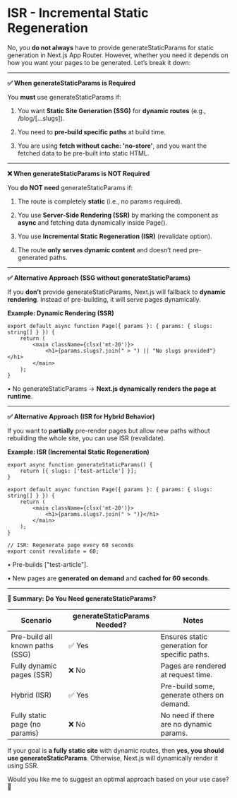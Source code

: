 # ISR - Incremental Static Regeneration

No, you **do not always** have to provide generateStaticParams for static generation in Next.js App Router. However, whether you need it depends on how you want your pages to be generated. Let’s break it down:

---

**✅ When generateStaticParams is Required**

You **must** use generateStaticParams if:

1. You want **Static Site Generation (SSG)** for **dynamic routes** (e.g., /blog/[...slugs]).

2. You need to **pre-build specific paths** at build time.

3. You are using **fetch without cache: 'no-store'**, and you want the fetched data to be pre-built into static HTML.

---

**❌ When generateStaticParams is NOT Required**

You **do NOT need** generateStaticParams if:

1. The route is completely **static** (i.e., no params required).

2. You use **Server-Side Rendering (SSR)** by marking the component as **async** and fetching data dynamically inside Page().

3. You use **Incremental Static Regeneration (ISR)** (revalidate option).

4. The route **only serves dynamic content** and doesn’t need pre-generated paths.

---

**✅ Alternative Approach (SSG without generateStaticParams)**

If you **don’t** provide generateStaticParams, Next.js will fallback to **dynamic rendering**. Instead of pre-building, it will serve pages dynamically.

**Example: Dynamic Rendering (SSR)**

```
export default async function Page({ params }: { params: { slugs: string[] } }) {
    return (
        <main className={clsx('mt-20')}>
            <h1>{params.slugs?.join(" > ") || "No slugs provided"}</h1>
        </main>
    );
}
```

• No generateStaticParams → **Next.js dynamically renders the page at runtime**.

---

**✅ Alternative Approach (ISR for Hybrid Behavior)**

If you want to **partially** pre-render pages but allow new paths without rebuilding the whole site, you can use ISR (revalidate).

**Example: ISR (Incremental Static Regeneration)**

```
export async function generateStaticParams() {
    return [{ slugs: ['test-article'] }];
}

export default async function Page({ params }: { params: { slugs: string[] } }) {
    return (
        <main className={clsx('mt-20')}>
            <h1>{params.slugs?.join(" > ")}</h1>
        </main>
    );
}

// ISR: Regenerate page every 60 seconds
export const revalidate = 60;
```

• Pre-builds ["test-article"].

• New pages are **generated on demand** and **cached for 60 seconds**.

---

**🚀 Summary: Do You Need generateStaticParams?**

| **Scenario**                    | generateStaticParams **Needed?** | **Notes**                                     |
| ------------------------------- | -------------------------------- | --------------------------------------------- |
| Pre-build all known paths (SSG) | ✅ Yes                           | Ensures static generation for specific paths. |
| Fully dynamic pages (SSR)       | ❌ No                            | Pages are rendered at request time.           |
| Hybrid (ISR)                    | ✅ Yes                           | Pre-build some, generate others on demand.    |
| Fully static page (no params)   | ❌ No                            | No need if there are no dynamic params.       |

If your goal is **a fully static site** with dynamic routes, then **yes, you should use generateStaticParams**. Otherwise, Next.js will dynamically render it using SSR.

Would you like me to suggest an optimal approach based on your use case? 🚀
